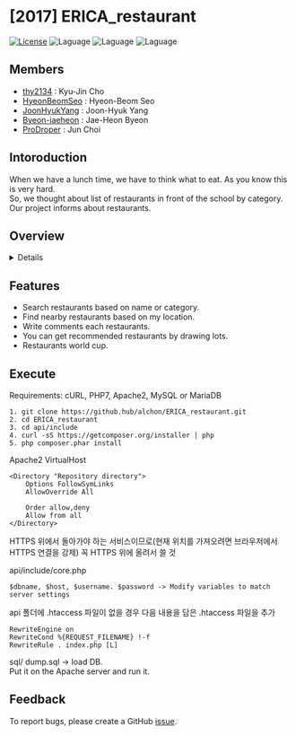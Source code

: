 # [2017] ERICA_restaurant
[![License](https://img.shields.io/badge/license-MIT-blue.svg)](https://opensource.org/licenses/MIT)
![Laguage](https://img.shields.io/badge/html-5-green.svg)
![Laguage](https://img.shields.io/badge/css-3-green.svg)
![Laguage](https://img.shields.io/badge/php-7-green.svg)

## Members
- [thy2134](https://github.com/thy2134) : Kyu-Jin Cho
- [HyeonBeomSeo](https://github.com/hbseo) : Hyeon-Beom Seo
- [JoonHyukYang](https://github.com/JoonHyukYang) : Joon-Hyuk Yang
- [Byeon-jaeheon](https://github.com/Byeon-jaeheon) : Jae-Heon Byeon
- [ProDroper](https://github.com/ProDroper) : Jun Choi


## Intoroduction
When we have a lunch time, we have to think what to eat. As you know this is very hard.  
So, we thought about list of restaurants in front of the school by category.  
Our project informs about restaurants.  

## Overview  
<details><summary>Details</summary>

* __mouseover__ - Show name and category of restaurant.  
![](https://raw.githubusercontent.com/hbseo/ERICA_restaurant/master/pictures/mouseover.PNG)  
* __search__ - Search restaurant's name or category.  
![](https://raw.githubusercontent.com/hbseo/ERICA_restaurant/master/pictures/search.PNG)  
* __information__ - View restaurant's info. Also users can write comments.  
![](https://raw.githubusercontent.com/hbseo/ERICA_restaurant/master/pictures/comments.PNG)  
* __drawing lots__ - If you want to recommend a restaurant.  
![](https://raw.githubusercontent.com/hbseo/ERICA_restaurant/master/pictures/jebi1.PNG)  
* __food cup__ - You can choose a restaurant by repeating your choices.  
![](https://raw.githubusercontent.com/hbseo/ERICA_restaurant/master/pictures/foodcup2.PNG)  

</details>

## Features  
- Search restaurants based on name or category.  
- Find nearby restaurants based on my location.  
- Write comments each restaurants.  
- You can get recommended restaurants by drawing lots.  
- Restaurants world cup.  

## Execute  
Requirements: cURL, PHP7, Apache2, MySQL or MariaDB  
```
1. git clone https://github.hub/alchon/ERICA_restaurant.git
2. cd ERICA_restaurant
3. cd api/include
4. curl -sS https://getcomposer.org/installer | php
5. php composer.phar install
```  
Apache2 VirtualHost
```
<Directory "Repository directory">
    Options FollowSymLinks
    AllowOverride All

    Order allow,deny
    Allow from all
</Directory>
```  

HTTPS 위에서 돌아가야 하는 서비스이므로(현재 위치를 가져오려면 브라우저에서  HTTPS 연결을 강제) 꼭 HTTPS 위에 올려서 쓸 것  

api/include/core.php 
```
$dbname, $host, $username. $password -> Modify variables to match server settings
```  
api 폴더에 .htaccess 파일이 없을 경우 다음 내용을 담은 .htaccess 파일을 추가 
```
RewriteEngine on
RewriteCond %{REQUEST_FILENAME} !-f
RewriteRule . index.php [L]
```
sql/ dump.sql -> load DB.  
Put it on the Apache server and run it.  

## Feedback  
To report bugs, please create a GitHub [issue](https://github.com/hbseo/ERICA_restaurant/issues).  
